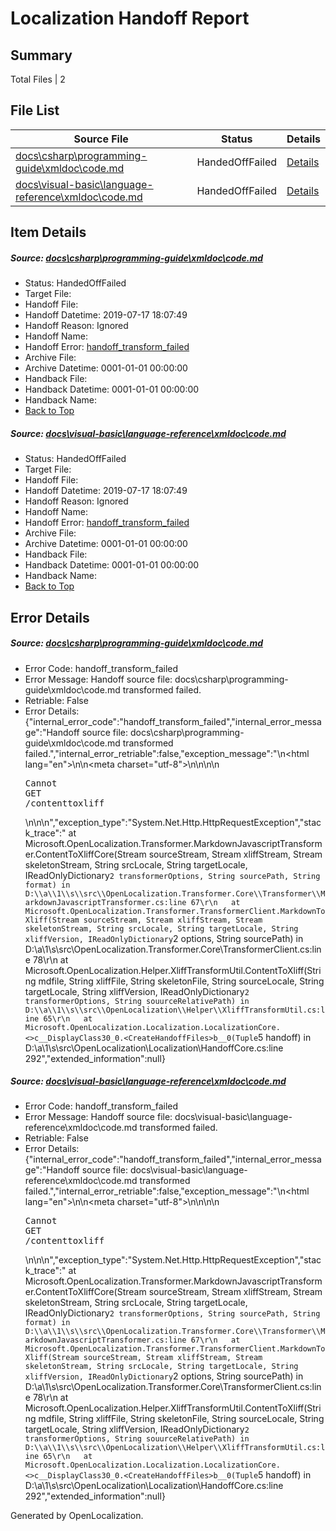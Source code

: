 # <a name='report-top'></a> Localization Handoff Report

## Summary
 Total Files | 2

## File List
 Source File | Status | Details 
 ----------- | ------ | ------- 
 [docs\csharp\programming-guide\xmldoc\code.md](https://github.com/OpenLocalizationTestOrg/docs/blob/f9ae43c1cac88dc83fee07b26d8333501f574532/docs/csharp/programming-guide/xmldoc/code.md) | HandedOffFailed | [Details](#1c19f6060398483fc0c2140ee98687b315af91492087)
 [docs\visual-basic\language-reference\xmldoc\code.md](https://github.com/OpenLocalizationTestOrg/docs/blob/f9ae43c1cac88dc83fee07b26d8333501f574532/docs/visual-basic/language-reference/xmldoc/code.md) | HandedOffFailed | [Details](#5ddad477e48715c027104baf050959c51006e51213625)

## Item Details
##### <a name='1c19f6060398483fc0c2140ee98687b315af91492087'></a> Source: [docs\csharp\programming-guide\xmldoc\code.md](https://github.com/OpenLocalizationTestOrg/docs/blob/f9ae43c1cac88dc83fee07b26d8333501f574532/docs/csharp/programming-guide/xmldoc/code.md)
* Status: HandedOffFailed
* Target File: 
* Handoff File: 
* Handoff Datetime: 2019-07-17 18:07:49
* Handoff Reason: Ignored
* Handoff Name: 
* Handoff Error: [handoff_transform_failed](#1c19f6060398483fc0c2140ee98687b315af91492087handoff_transform_failed)
* Archive File: 
* Archive Datetime: 0001-01-01 00:00:00
* Handback File: 
* Handback Datetime: 0001-01-01 00:00:00
* Handback Name: 
* [Back to Top](#report-top)

##### <a name='5ddad477e48715c027104baf050959c51006e51213625'></a> Source: [docs\visual-basic\language-reference\xmldoc\code.md](https://github.com/OpenLocalizationTestOrg/docs/blob/f9ae43c1cac88dc83fee07b26d8333501f574532/docs/visual-basic/language-reference/xmldoc/code.md)
* Status: HandedOffFailed
* Target File: 
* Handoff File: 
* Handoff Datetime: 2019-07-17 18:07:49
* Handoff Reason: Ignored
* Handoff Name: 
* Handoff Error: [handoff_transform_failed](#5ddad477e48715c027104baf050959c51006e51213625handoff_transform_failed)
* Archive File: 
* Archive Datetime: 0001-01-01 00:00:00
* Handback File: 
* Handback Datetime: 0001-01-01 00:00:00
* Handback Name: 
* [Back to Top](#report-top)


## Error Details
##### <a name='1c19f6060398483fc0c2140ee98687b315af91492087handoff_transform_failed'></a> Source: [docs\csharp\programming-guide\xmldoc\code.md](#1c19f6060398483fc0c2140ee98687b315af91492087)
* Error Code: handoff_transform_failed
* Error Message: Handoff source file: docs\csharp\programming-guide\xmldoc\code.md transformed failed.
* Retriable: False
* Error Details: {"internal_error_code":"handoff_transform_failed","internal_error_message":"Handoff source file: docs\\csharp\\programming-guide\\xmldoc\\code.md transformed failed.","internal_error_retriable":false,"exception_message":"<!DOCTYPE html>\n<html lang=\"en\">\n<head>\n<meta charset=\"utf-8\">\n<title>Error</title>\n</head>\n<body>\n<pre>Cannot GET /contenttoxliff</pre>\n</body>\n</html>\n","exception_type":"System.Net.Http.HttpRequestException","stack_trace":"   at Microsoft.OpenLocalization.Transformer.MarkdownJavascriptTransformer.ContentToXliffCore(Stream sourceStream, Stream xliffStream, Stream skeletonStream, String srcLocale, String targetLocale, IReadOnlyDictionary`2 transformerOptions, String sourcePath, String format) in D:\\a\\1\\s\\src\\OpenLocalization.Transformer.Core\\Transformer\\MarkdownJavascriptTransformer.cs:line 67\r\n   at Microsoft.OpenLocalization.Transformer.TransformerClient.MarkdownToXliff(Stream sourceStream, Stream xliffStream, Stream skeletonStream, String srcLocale, String targetLocale, String xliffVersion, IReadOnlyDictionary`2 options, String sourcePath) in D:\\a\\1\\s\\src\\OpenLocalization.Transformer.Core\\TransformerClient.cs:line 78\r\n   at Microsoft.OpenLocalization.Helper.XliffTransformUtil.ContentToXliff(String mdfile, String xliffFile, String skeletonFile, String sourceLocale, String targetLocale, String xliffVersion, IReadOnlyDictionary`2 transformerOptions, String souurceRelativePath) in D:\\a\\1\\s\\src\\OpenLocalization\\Helper\\XliffTransformUtil.cs:line 65\r\n   at Microsoft.OpenLocalization.Localization.LocalizationCore.<>c__DisplayClass30_0.<CreateHandoffFiles>b__0(Tuple`5 handoff) in D:\\a\\1\\s\\src\\OpenLocalization\\Localization\\HandoffCore.cs:line 292","extended_information":null}

##### <a name='5ddad477e48715c027104baf050959c51006e51213625handoff_transform_failed'></a> Source: [docs\visual-basic\language-reference\xmldoc\code.md](#5ddad477e48715c027104baf050959c51006e51213625)
* Error Code: handoff_transform_failed
* Error Message: Handoff source file: docs\visual-basic\language-reference\xmldoc\code.md transformed failed.
* Retriable: False
* Error Details: {"internal_error_code":"handoff_transform_failed","internal_error_message":"Handoff source file: docs\\visual-basic\\language-reference\\xmldoc\\code.md transformed failed.","internal_error_retriable":false,"exception_message":"<!DOCTYPE html>\n<html lang=\"en\">\n<head>\n<meta charset=\"utf-8\">\n<title>Error</title>\n</head>\n<body>\n<pre>Cannot GET /contenttoxliff</pre>\n</body>\n</html>\n","exception_type":"System.Net.Http.HttpRequestException","stack_trace":"   at Microsoft.OpenLocalization.Transformer.MarkdownJavascriptTransformer.ContentToXliffCore(Stream sourceStream, Stream xliffStream, Stream skeletonStream, String srcLocale, String targetLocale, IReadOnlyDictionary`2 transformerOptions, String sourcePath, String format) in D:\\a\\1\\s\\src\\OpenLocalization.Transformer.Core\\Transformer\\MarkdownJavascriptTransformer.cs:line 67\r\n   at Microsoft.OpenLocalization.Transformer.TransformerClient.MarkdownToXliff(Stream sourceStream, Stream xliffStream, Stream skeletonStream, String srcLocale, String targetLocale, String xliffVersion, IReadOnlyDictionary`2 options, String sourcePath) in D:\\a\\1\\s\\src\\OpenLocalization.Transformer.Core\\TransformerClient.cs:line 78\r\n   at Microsoft.OpenLocalization.Helper.XliffTransformUtil.ContentToXliff(String mdfile, String xliffFile, String skeletonFile, String sourceLocale, String targetLocale, String xliffVersion, IReadOnlyDictionary`2 transformerOptions, String souurceRelativePath) in D:\\a\\1\\s\\src\\OpenLocalization\\Helper\\XliffTransformUtil.cs:line 65\r\n   at Microsoft.OpenLocalization.Localization.LocalizationCore.<>c__DisplayClass30_0.<CreateHandoffFiles>b__0(Tuple`5 handoff) in D:\\a\\1\\s\\src\\OpenLocalization\\Localization\\HandoffCore.cs:line 292","extended_information":null}


Generated by OpenLocalization.
